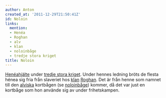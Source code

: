 ```yaml
---
author: Anton
created_at: '2011-12-29T21:50:41Z'
id: Noloin
links:
  mention:
  - Henéa
  - Roghan
  - alv
  - klan
  - noloinbåge
  - tredje stora kriget
title: Noloin
---
```


[Henéahjälte] under [tredje stora kriget]. Under hennes ledning bröts de flesta hénea sig fria från
slaveriet hos [klan][] [Roghan]. Det är från henne som namnet till den [alviska] kortbågen (se
[noloinbåge]) kommer, då det var just en kortbåge som hon använde sig av under frihetskampen.

  [Henéahjälte]: Henéa
  [tredje stora kriget]: tredje_stora_kriget
  [klan]: klan
  [Roghan]: Roghan
  [alviska]: alv
  [noloinbåge]: noloinbåge
